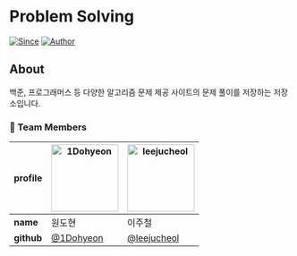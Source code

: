 # Problem Solving

[![Since](https://img.shields.io/badge/since-2025-brightgreen.svg)]()  [![Author](https://img.shields.io/badge/author-1Dohyeon-orange.svg)]()

## About

백준, 프로그래머스 등 다양한 알고리즘 문제 제공 사이트의 문제 풀이를 저장하는 저장소입니다.

### 👥 Team Members

| **profile** | <a href="https://github.com/1Dohyeon"><img src="https://github.com/1Dohyeon.png" width="120px;" alt="1Dohyeon"/></a> | <a href="https://github.com/leejucheol"><img src="https://github.com/leejucheol.png" width="120px;" alt="leejucheol"/></a> |
| ----------- | -------------------------------------------------------------------------------------------------------------------- | -------------------------------------------------------------------------------------------------------------------------- |
| **name**    | 원도현                                                                                                                  | 이주철                                                                                                                        |
| **github**  | [@1Dohyeon](https://github.com/1Dohyeon)                                                                             | [@leejucheol](https://github.com/leejucheol)                                                                               |

